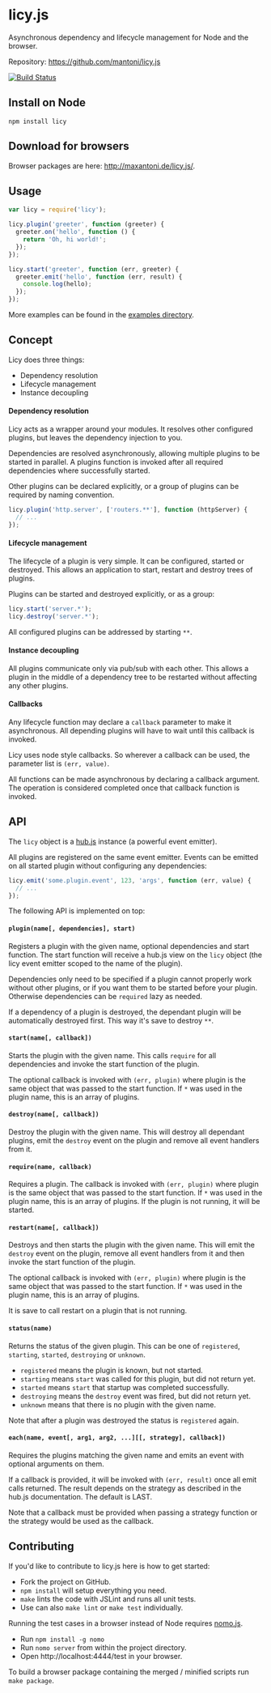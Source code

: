 # licy.js

Asynchronous dependency and lifecycle management for Node and the browser.

Repository: https://github.com/mantoni/licy.js

[![Build Status](https://secure.travis-ci.org/mantoni/licy.js.png?branch=master)](http://travis-ci.org/mantoni/licy.js)

## Install on Node

```
npm install licy
```

## Download for browsers

Browser packages are here: http://maxantoni.de/licy.js/.

## Usage

```js
var licy = require('licy');

licy.plugin('greeter', function (greeter) {
  greeter.on('hello', function () {
    return 'Oh, hi world!';
  });
});

licy.start('greeter', function (err, greeter) {
  greeter.emit('hello', function (err, result) {
    console.log(hello);
  });
});
```

More examples can be found in the [examples directory](https://github.com/mantoni/licy.js/tree/master/examples).


## Concept

Licy does three things:

 - Dependency resolution
 - Lifecycle management
 - Instance decoupling

#### Dependency resolution

Licy acts as a wrapper around your modules. It resolves other configured plugins, but leaves the dependency injection to you.

Dependencies are resolved asynchronously, allowing multiple plugins to be started in parallel.
A plugins function is invoked after all required dependencies where successfully started.

Other plugins can be declared explicitly, or a group of plugins can be required by naming convention.

```js
licy.plugin('http.server', ['routers.**'], function (httpServer) {
  // ...
});
```

#### Lifecycle management

The lifecycle of a plugin is very simple. It can be configured, started or destroyed.
This allows an application to start, restart and destroy trees of plugins.

Plugins can be started and destroyed explicitly, or as a group:

```js
licy.start('server.*');
licy.destroy('server.*');
```

All configured plugins can be addressed by starting `**`.

#### Instance decoupling

All plugins communicate only via pub/sub with each other. This allows a plugin in the middle of a dependency tree to be restarted without affecting any other plugins.

#### Callbacks

Any lifecycle function may declare a `callback` parameter to make it asynchronous.
All depending plugins will have to wait until this callback is invoked.

Licy uses node style callbacks. So wherever a callback can be used, the parameter list is `(err, value)`.

All functions can be made asynchronous by declaring a callback argument. The operation is considered completed once that callback function is invoked.

## API

The `licy` object is a [hub.js](http://mantoni.github.com/hub.js/) instance (a powerful event emitter).

All plugins are registered on the same event emitter. Events can be emitted on all started plugin without configuring any dependencies:

```js
licy.emit('some.plugin.event', 123, 'args', function (err, value) {
  // ...
});
```

The following API is implemented on top:

#### `plugin(name[, dependencies], start)`
Registers a plugin with the given name, optional dependencies and start function. The start function will receive a hub.js view on the `licy` object (the licy event emitter scoped to the name of the plugin).

Dependencies only need to be specified if a plugin cannot properly work without other plugins, or if you want them to be started before your plugin. Otherwise dependencies can be `required` lazy as needed.

If a dependency of a plugin is destroyed, the dependant plugin will be automatically destroyed first. This way it's save to destroy `**`.

#### `start(name[, callback])`
Starts the plugin with the given name. This calls `require` for all dependencies and invoke the start function of the plugin.

The optional callback is invoked with `(err, plugin)` where plugin is the same object that was passed to the start function. If `*` was used in the plugin name, this is an array of plugins.

#### `destroy(name[, callback])`
Destroy the plugin with the given name. This will destroy all dependant plugins, emit the `destroy` event on the plugin and remove all event handlers from it.

#### `require(name, callback)`
Requires a plugin. The callback is invoked with `(err, plugin)` where plugin is the same object that was passed to the start function. If `*` was used in the plugin name, this is an array of plugins.
If the plugin is not running, it will be started.

#### `restart(name[, callback])`
Destroys and then starts the plugin with the given name. This will emit the `destroy` event on the plugin, remove all event handlers from it and then invoke the start function of the plugin.

The optional callback is invoked with `(err, plugin)` where plugin is the same object that was passed to the start function. If `*` was used in the plugin name, this is an array of plugins.

It is save to call restart on a plugin that is not running.

#### `status(name)`
Returns the status of the given plugin. This can be one of `registered`, `starting`, `started`, `destroying` or `unknown`.

 - `registered` means the plugin is known, but not started.
 - `starting` means `start` was called for this plugin, but did not return yet.
 - `started` means `start` that startup was completed successfully.
 - `destroying` means the `destroy` event was fired, but did not return yet.
 - `unknown` means that there is no plugin with the given name.

Note that after a plugin was destroyed the status is `registered` again.

#### `each(name, event[, arg1, arg2, ...][[, strategy], callback])`
Requires the plugins matching the given name and emits an event with optional arguments on them.

If a callback is provided, it will be invoked with `(err, result)` once all emit calls returned. The result depends on the strategy as described in the hub.js documentation. The default is LAST.

Note that a callback must be provided when passing a strategy function or the strategy would be used as the callback.

## Contributing

If you'd like to contribute to licy.js here is how to get started:

 - Fork the project on GitHub.
 - `npm install` will setup everything you need.
 - `make` lints the code with JSLint and runs all unit tests.
 - Use can also `make lint` or `make test` individually.

Running the test cases in a browser instead of Node requires [nomo.js](https://github.com/mantoni/nomo.js).

 - Run `npm install -g nomo`
 - Run `nomo server` from within the project directory.
 - Open http://localhost:4444/test in your browser.

To build a browser package containing the merged / minified scripts run `make package`.
